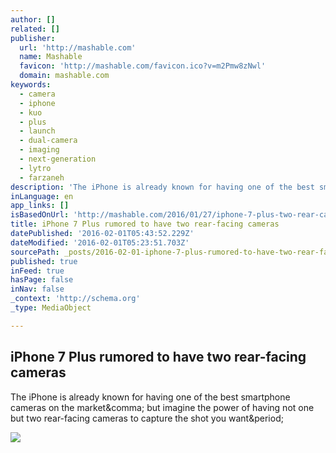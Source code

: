 ```yaml
---
author: []
related: []
publisher:
  url: 'http://mashable.com'
  name: Mashable
  favicon: 'http://mashable.com/favicon.ico?v=m2Pmw8zNwl'
  domain: mashable.com
keywords:
  - camera
  - iphone
  - kuo
  - plus
  - launch
  - dual-camera
  - imaging
  - next-generation
  - lytro
  - farzaneh
description: 'The iPhone is already known for having one of the best smartphone cameras on the market, but imagine the power of having not one but two rear-facing cameras to capture the shot you want.'
inLanguage: en
app_links: []
isBasedOnUrl: 'http://mashable.com/2016/01/27/iphone-7-plus-two-rear-cameras/#czULyRqwbmqz'
title: iPhone 7 Plus rumored to have two rear-facing cameras
datePublished: '2016-02-01T05:43:52.229Z'
dateModified: '2016-02-01T05:23:51.703Z'
sourcePath: _posts/2016-02-01-iphone-7-plus-rumored-to-have-two-rear-facing-cameras.md
published: true
inFeed: true
hasPage: false
inNav: false
_context: 'http://schema.org'
_type: MediaObject

---
```

<article style=""><h1>iPhone 7 Plus rumored to have two rear-facing cameras</h1><p>The iPhone is already known for having one of the best smartphone cameras on the market&amp;comma; but imagine the power of having not one but two rear-facing cameras to capture the shot you want&amp;period;</p><img src="http://rack.2.mshcdn.com/media/ZgkyMDE2LzAxLzI3L2I1L2lQaG9uZTZzSmhpLjAwMTFmLmpwZwpwCXRodW1iCTEyMDB4NjI3IwplCWpwZw/fbcc0674/af1/iPhone-6s-Jhila-Farzaneh-122.jpg" /></article>